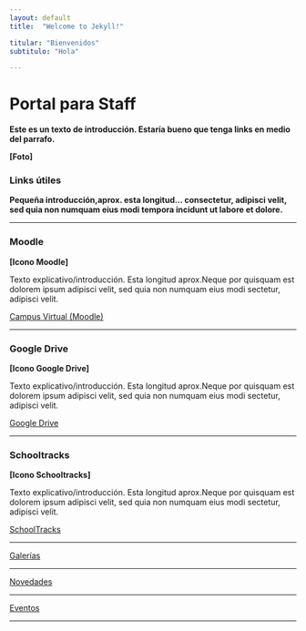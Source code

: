 ```yaml
---
layout: default
title:  "Welcome to Jekyll!"

titular: "Bienvenidos"
subtitulo: "Hola"

---
```


# Portal para Staff
 
**Este es un texto de introducción. Estaría bueno que tenga links en medio del parrafo.**

**[Foto]**

### Links útiles

**Pequeña introducción,aprox. esta longitud… consectetur, adipisci velit, sed quia non numquam eius modi tempora incidunt ut labore et dolore.**

---

### Moodle
**[Icono Moodle]**

Texto explicativo/introducción. Esta longitud aprox.Neque por quisquam est dolorem ipsum adipisci velit, sed quia non numquam eius modi sectetur, adipisci velit.

[Campus Virtual (Moodle)]()

---

### Google Drive
**[Icono Google Drive]**

Texto explicativo/introducción. Esta longitud aprox.Neque por quisquam est dolorem ipsum adipisci velit, sed quia non numquam eius modi sectetur, adipisci velit.

[Google Drive]()

---

### Schooltracks
**[Icono Schooltracks]**

Texto explicativo/introducción. Esta longitud aprox.Neque por quisquam est dolorem ipsum adipisci velit, sed quia non numquam eius modi sectetur, adipisci velit.

[SchoolTracks]()

---
[Galerías]()

---

[Novedades]()

---

[Eventos]()

---
